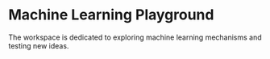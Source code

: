 # Machine Learning Playground
The workspace is dedicated to exploring machine learning mechanisms and testing new ideas.
